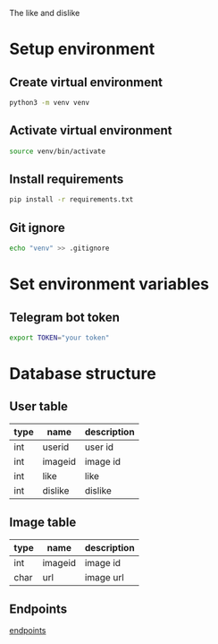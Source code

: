 The like and dislike

# Setup environment

## Create virtual environment

```bash
python3 -m venv venv
```

## Activate virtual environment

```bash
source venv/bin/activate
```

## Install requirements

```bash
pip install -r requirements.txt
```

## Git ignore

```bash
echo "venv" >> .gitignore
```

# Set environment variables

## Telegram bot token

```bash
export TOKEN="your token"
```

# Database structure

## User table

| type | name | description |
|------|------|-------------|
| int  | userid | user id |
| int  | imageid | image id |
| int  | like | like |
| int  | dislike | dislike |

## Image table

| type | name | description |
|------|------|-------------|
| int  | imageid | image id |
| char| url | image url |

## Endpoints

[endpoints](endpoints.md)